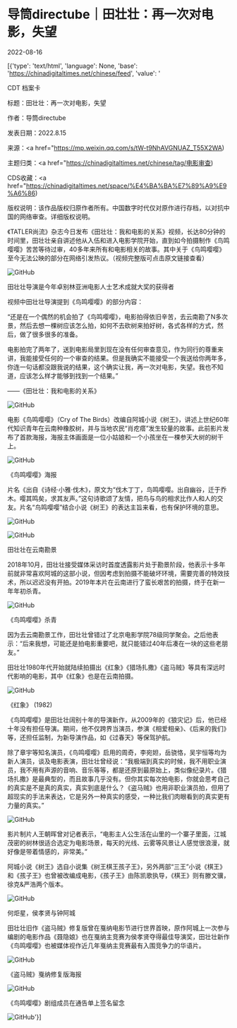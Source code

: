 # 导筒directube｜田壮壮：再一次对电影，失望

2022-08-16

[{'type': 'text/html', 'language': None, 'base': 'https://chinadigitaltimes.net/chinese/feed', 'value': '

CDT 档案卡

标题：田壮壮：再一次对电影，失望

作者：导筒directube

发表日期：2022.8.15

来源：<a href="https://mp.weixin.qq.com/s/tW-t9NhAVGNUAZ_T55X2WA)

主题归类：<a href="https://chinadigitaltimes.net/chinese/tag/电影审查)

CDS收藏：<a href="https://chinadigitaltimes.net/space/%E4%BA%BA%E7%89%A9%E9%A6%86)

版权说明：该作品版权归原作者所有。中国数字时代仅对原作进行存档，以对抗中国的网络审查。详细版权说明。





《TATLER尚流》杂志今日发布《田壮壮：我和电影的关系》视频，长达80分钟的时间里，田壮壮亲自讲述他从入伍和进入电影学院开始，直到如今拍摄制作《鸟鸣嘤嘤》苦苦等待过审，40多年来所有和电影相关的故事。其中关于《鸟鸣嘤嘤》至今无法公映的部分在网络引发热议。（视频完整版可点击原文链接查看）

![GitHub](https://chinadigitaltimes.net/chinese/files/2022/08/post-685748-62fae92597db0.)

田壮壮导演是今年卓别林亚洲电影人士艺术成就大奖的获得者

视频中田壮壮导演提到《鸟鸣嘤嘤》的部分内容：



“还是在一个偶然的机会拍了《鸟鸣嘤嘤》，电影拍得依旧辛苦，去云南勘了N多次景，然后去想一棵树应该怎么拍，如何不去砍树来拍好树，各式各样的方式，然后，做了很多很多的准备。

电影拍完了两年了，送到电影局里到现在没有任何审查意见，作为同行的尊重来讲，我能接受任何的一个审查的结果。但是我确实不能接受一个我送给你两年多，你连一句话都没跟我说的结果，这个确实让我，再一次对电影，失望。我也不知道，应该怎么样才能够到找到一个结果。”

——《田壮壮：我和电影的关系》



![GitHub](https://chinadigitaltimes.net/chinese/files/2022/08/post-685748-62fae925a8877.)

电影《鸟鸣嘤嘤》（Cry of The Birds）改编自阿城小说《树王》，讲述上世纪60年代知识青年在云南种橡胶树，并与当地农民“肖疙瘩”发生较量的故事。此前影片发布了首款海报，海报主体画面是一位小姑娘和一个小孩坐在一棵参天大树的树干上。

![GitHub](https://chinadigitaltimes.net/chinese/files/2022/08/post-685748-62fae925b48a0.)

《鸟鸣嘤嘤》海报

片名《出自《诗经·小雅·伐木》，原文为“伐木丁丁，鸟鸣嘤嘤。出自幽谷，迁于乔木。嘤其鸣矣，求其友声。”这句诗歌颂了友情，把鸟与鸟的相求比作人和人的交友。片名“鸟鸣嘤嘤”结合小说《树王》的表达主旨来看，也有保护环境的意思。

![GitHub](https://chinadigitaltimes.net/chinese/files/2022/08/post-685748-62fae925bc931.)

![GitHub](https://chinadigitaltimes.net/chinese/files/2022/08/post-685748-62fae925c4d70.)

田壮壮在云南勘景

2018年10月，田壮壮接受媒体采访时首度透露影片处于勘景阶段，他表示十多年前就非常喜欢阿城的这部小说，但因考虑到拍摄不能破坏环境，需要完善的特效技术，所以迟迟没有开拍。2019年本片在云南进行了蛮长艰苦的拍摄，终于在新一年年初杀青。

![GitHub](https://chinadigitaltimes.net/chinese/files/2022/08/post-685748-62fae925cd14e.)

《鸟鸣嘤嘤》杀青

因为去云南勘景工作，田壮壮曾错过了北京电影学院78级同学聚会。之后他表示：“后来我想，可能还是拍电影重要吧，就只能错过40年后凑在一块的这些老朋友。”

田壮壮1980年代开始就陆续拍摄出《红象》《猎场扎撒》《盗马贼》等具有深远时代影响的电影，其中《红象》也是在云南拍摄。

![GitHub](https://chinadigitaltimes.net/chinese/files/2022/08/post-685748-62fae925d4113.)

《红象》 (1982)

《鸟鸣嘤嘤》是田壮壮阔别十年的导演新作，从2009年的《狼灾记》后，他已经十年没有担任导演。期间，他不仅跨界当演员，参演《相爱相亲》、《后来的我们》等，还担任监制，为新导演作品，如《过春天》等保驾护航。

除了章宇等知名演员，《鸟鸣嘤嘤》启用的周奇，李宛妲，岳骁恪，吴宇恒等均为新人演员，谈及电影表演，田壮壮曾经说：“我极端到真实的时候，我不用职业演员，我不用有声源的音响、音乐等等，都是还原到最原始上，类似像纪录片。《猎场扎撒》是最典型的，而且故事几乎没有。但你其实每次拍电影，你就会思考自己的真实是不是真的真实，真实到底是什么？《盗马贼》也用非职业演员拍，但用了超现实的手法来表达，它是另外一种真实的感受，一种比我们肉眼看到的真实更有力量的真实。”

![GitHub](https://chinadigitaltimes.net/chinese/files/2022/08/post-685748-62fae925dbc26.)

影片制片人王朝晖曾对记者表示，“电影主人公生活在山里的一个寨子里面，江城茂密的树林很适合选定为电影场景，每天的光线、云雾等风景让人感觉很浪漫，就好像是带着情感的，非常美。”

阿城小说《树王》选自小说集《树王棋王孩子王》，另外两部“三王”小说《棋王》和《孩子王》也曾被改编成电影，《孩子王》由陈凯歌执导，《棋王》则有滕文骥，徐克&amp;严浩两个版本。

![GitHub](https://chinadigitaltimes.net/chinese/files/2022/08/post-685748-62fae925e3018.)

何炬星，侯孝贤与钟阿城

田壮壮旧作《盗马贼》修复版曾在戛纳电影节进行世界首映，原作阿城上一次参与编剧的电影作品《聂隐娘》也在戛纳主竞赛为侯孝贤夺得最佳导演奖，田壮壮新作《鸟鸣嘤嘤》也被媒体视作近几年戛纳主竞赛最有入围竞争力的华语片。

![GitHub](https://chinadigitaltimes.net/chinese/files/2022/08/post-685748-62fae925f04cb.)

《盗马贼》戛纳修复版海报

![GitHub](https://chinadigitaltimes.net/chinese/files/2022/08/post-685748-62fae92608438.)

《鸟鸣嘤嘤》剧组成员在通告单上签名留念

![GitHub](https://chinadigitaltimes.net/chinese/files/2022/08/post-685748-62fae9261bed0.png)'}]